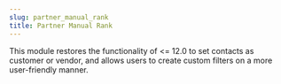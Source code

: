 ```yaml
---
slug: partner_manual_rank
title: Partner Manual Rank
---
```

This module restores the functionality of <= 12.0 to set contacts as customer or vendor, and allows users to create custom filters on a more user-friendly manner.
